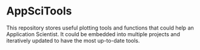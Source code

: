 # AppSciTools
This repository stores useful plotting tools and functions that could help an Application Scientist. It could be embedded into multiple projects and iteratively updated to have the most up-to-date tools.
